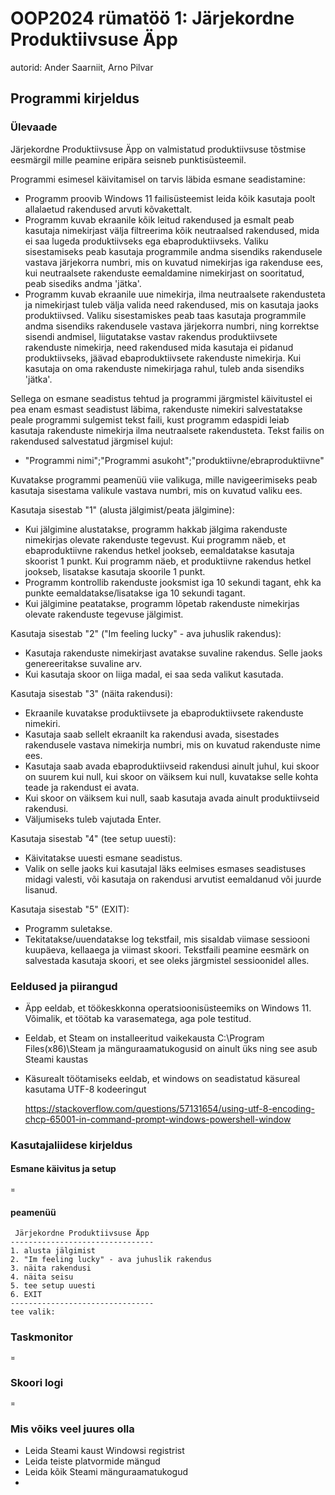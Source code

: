 # OOP2024 rümatöö 1: Järjekordne Produktiivsuse Äpp
autorid: Ander Saarniit, Arno Pilvar

## Programmi kirjeldus

### Ülevaade

Järjekordne Produktiivsuse Äpp on valmistatud produktiivsuse tõstmise eesmärgil mille peamine eripära seisneb punktisüsteemil. 

Programmi esimesel käivitamisel on tarvis läbida esmane seadistamine:
* Programm proovib Windows 11 failisüsteemist leida kõik kasutaja poolt allalaetud rakendused arvuti kõvakettalt.
* Programm kuvab ekraanile kõik leitud rakendused ja esmalt peab kasutaja nimekirjast välja filtreerima kõik neutraalsed rakendused, mida ei saa lugeda produktiivseks ega ebaproduktiivseks. Valiku sisestamiseks peab kasutaja programmile andma sisendiks rakendusele vastava järjekorra numbri, mis on kuvatud nimekirjas iga rakenduse ees, kui neutraalsete rakenduste eemaldamine nimekirjast on sooritatud, peab sisediks andma 'jätka'.
* Programm kuvab ekraanile uue nimekirja, ilma neutraalsete rakendusteta ja nimekirjast tuleb välja valida need rakendused, mis on kasutaja jaoks produktiivsed. Valiku sisestamiskes peab taas kasutaja programmile andma sisendiks rakendusele vastava järjekorra numbri, ning korrektse sisendi andmisel, liigutatakse vastav rakendus produktiivsete rakenduste nimekirja, need rakendused mida kasutaja ei pidanud produktiivseks, jäävad ebaproduktiivsete rakenduste nimekirja. Kui kasutaja on oma rakenduste nimekirjaga rahul, tuleb anda sisendiks 'jätka'.

Sellega on esmane seadistus tehtud ja programmi järgmistel käivitustel ei pea enam esmast seadistust läbima, rakenduste nimekiri salvestatakse peale programmi sulgemist tekst faili, kust programm edaspidi leiab kasutaja rakenduste nimekirja ilma neutraalsete rakendusteta. Tekst failis on rakendused salvestatud järgmisel kujul:
* "Programmi nimi";"Programmi asukoht";"produktiivne/ebraproduktiivne"

Kuvatakse programmi peamenüü viie valikuga, mille navigeerimiseks peab kasutaja sisestama valikule vastava numbri, mis on kuvatud valiku ees.

Kasutaja sisestab "1" (alusta jälgimist/peata jälgimine):
* Kui jälgimine alustatakse, programm hakkab jälgima rakenduste nimekirjas olevate rakenduste tegevust. Kui programm näeb, et ebaproduktiivne rakendus hetkel jookseb, eemaldatakse kasutaja skoorist 1 punkt. Kui programm näeb, et produktiivne rakendus hetkel jookseb, lisatakse kasutaja skoorile 1 punkt.
* Programm kontrollib rakenduste jooksmist iga 10 sekundi tagant, ehk ka punkte eemaldatakse/lisatakse iga 10 sekundi tagant.
* Kui jälgimine peatatakse, programm lõpetab rakenduste nimekirjas olevate rakenduste tegevuse jälgimist.

Kasutaja sisestab "2" ("Im feeling lucky" - ava juhuslik rakendus):
* Kasutaja rakenduste nimekirjast avatakse suvaline rakendus. Selle jaoks genereeritakse suvaline arv.
* Kui kasutaja skoor on liiga madal, ei saa seda valikut kasutada.

Kasutaja sisestab "3" (näita rakendusi):
* Ekraanile kuvatakse produktiivsete ja ebaproduktiivsete rakenduste nimekiri.
* Kasutaja saab sellelt ekraanilt ka rakendusi avada, sisestades rakendusele vastava nimekirja numbri, mis on kuvatud rakenduste nime ees.
* Kasutaja saab avada ebaproduktiivseid rakendusi ainult juhul, kui skoor on suurem kui null, kui skoor on väiksem kui null, kuvatakse selle kohta teade ja rakendust ei avata.
* Kui skoor on väiksem kui null, saab kasutaja avada ainult produktiivseid rakendusi.
* Väljumiseks tuleb vajutada Enter.

Kasutaja sisestab "4" (tee setup uuesti):
* Käivitatakse uuesti esmane seadistus.
* Valik on selle jaoks kui kasutajal läks eelmises esmases seadistuses midagi valesti, või kasutaja on rakendusi arvutist eemaldanud või juurde lisanud.

Kasutaja sisestab "5" (EXIT):
* Programm suletakse.
* Tekitatakse/uuendatakse log tekstfail, mis sisaldab viimase sessiooni kuupäeva, kellaaega ja viimast skoori. Tekstfaili peamine eesmärk on salvestada kasutaja skoori, et see oleks järgmistel sessioonidel alles.

### Eeldused ja piirangud
* Äpp eeldab, et töökeskkonna operatsioonisüsteemiks on Windows 11.
    Võimalik, et töötab ka varasematega, aga pole testitud.

* Eeldab, et Steam on installeeritud vaikekausta C:\Program Files(x86)\Steam
    ja mänguraamatukogusid on ainult üks ning see asub Steami kaustas

* Käsurealt töötamiseks eeldab, et windows on seadistatud käsureal kasutama UTF-8 kodeeringut

  https://stackoverflow.com/questions/57131654/using-utf-8-encoding-chcp-65001-in-command-prompt-windows-powershell-window

### Kasutajaliidese kirjeldus 
#### Esmane käivitus ja setup  
    ¤

#### peamenüü
     Järjekordne Produktiivsuse Äpp
    --------------------------------
    1. alusta jälgimist
    2. "Im feeling lucky" - ava juhuslik rakendus
    3. näita rakendusi
    4. näita seisu
    5. tee setup uuesti
    6. EXIT
    --------------------------------
    tee valik: 

### Taskmonitor
    ¤

### Skoori logi
    ¤


### Mis võiks veel juures olla
* Leida Steami kaust Windowsi registrist
* Leida teiste platvormide mängud
* Leida kõik Steami mänguraamatukogud
* 
